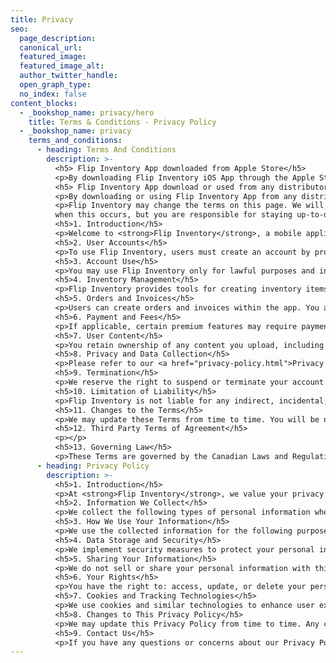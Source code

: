 ```yaml
---
title: Privacy
seo:
  page_description:
  canonical_url:
  featured_image:
  featured_image_alt:
  author_twitter_handle:
  open_graph_type:
  no_index: false
content_blocks:
  - _bookshop_name: privacy/hero
    title: Terms & Conditions - Privacy Policy
  - _bookshop_name: privacy
    terms_and_conditions:
      - heading: Terms And Conditions
        description: >-
          <h5> Flip Inventory App downloaded from Apple Store</h5>
          <p>By downloading Flip Inventory iOS App through the Apple Store, you agree to Apple Term of Use detailled in the following link: <a href="https://www.apple.com/legal/internet-services/itunes/dev/stdeula/">LICENSED APPLICATION END USER LICENSE AGREEMENT</a>.</p>
          <h5> Flip Inventory App download or used from any distributor other than Apple</h5>
          <p>By downloading or using Flip Inventory App from any distributor other than Apple, you agree to the terms and conditions listed on this page.</p>
          <p>Flip Inventory may change the terms on this page. We will take steps to notify you
          when this occurs, but you are responsible for staying up-to-date with these changes.</p>
          <h5>1. Introduction</h5>
          <p>Welcome to <strong>Flip Inventory</strong>, a mobile application designed to help businesses manage inventory by creating items, tracking stock, uploading images, and generating orders and invoices. By using our app, you agree to comply with these Terms and Conditions.</p>
          <h5>2. User Accounts</h5>
          <p>To use Flip Inventory, users must create an account by providing a name, profile picture, and other required information. You are responsible for maintaining the confidentiality of your account information and for all activities that occur under your account.</p>
          <h5>3. Account Use</h5>
          <p>You may use Flip Inventory only for lawful purposes and in accordance with our Acceptable Use Policy. You agree not to misuse the app by: uploading content that infringes on intellectual property rights, engaging in fraudulent or illegal activities, or distributing harmful software or malicious code.</p>
          <h5>4. Inventory Management</h5>
          <p>Flip Inventory provides tools for creating inventory items, tracking stock, uploading images, and managing orders and invoices. You are responsible for the accuracy of the data you input into the app. We do not guarantee the accuracy or completeness of inventory tracking or any other features.</p>
          <h5>5. Orders and Invoices</h5>
          <p>Users can create orders and invoices within the app. You are responsible for ensuring the accuracy of order details, including prices, stock counts, and any other information related to the transaction.</p>
          <h5>6. Payment and Fees</h5>
          <p>If applicable, certain premium features may require payment. All fees will be outlined in the app and are subject to change at any time. You agree to pay for any premium services as they become due.</p>
          <h5>7. User Content</h5>
          <p>You retain ownership of any content you upload, including inventory images, product descriptions, and other data. However, by using Flip Inventory, you grant us a non-exclusive, worldwide, royalty-free license to use, display, and store your content for the purposes of providing the service.</p>
          <h5>8. Privacy and Data Collection</h5>
          <p>Please refer to our <a href="privacy-policy.html">Privacy Policy</a> for details about how we collect, use, and protect your personal data.</p>
          <h5>9. Termination</h5>
          <p>We reserve the right to suspend or terminate your account if you violate these Terms and Conditions, without notice.</p>
          <h5>10. Limitation of Liability</h5>
          <p>Flip Inventory is not liable for any indirect, incidental, special, or consequential damages arising from the use or inability to use the app, including any loss of data.</p>
          <h5>11. Changes to the Terms</h5>
          <p>We may update these Terms from time to time. You will be notified of significant changes, and the updated terms will be posted on the app or website.</p>
          <h5>12. Third Party Terms of Agreement</h5>
          <p></p>
          <h5>13. Governing Law</h5>
          <p>These Terms are governed by the Canadian Laws and Regulations, and any disputes will be resolved in the appropriate courts of this jurisdiction. If you are a citizen of any European Union country or Switzerland, Norway or Iceland, the governing law and forum shall be the laws and courts of your usual place of residence. Specifically excluded from application to this Agreement is that law known as the United Nations Convention on the International Sale of Goods.</p>
      - heading: Privacy Policy
        description: >-
          <h5>1. Introduction</h5>
          <p>At <strong>Flip Inventory</strong>, we value your privacy and are committed to protecting your personal information. This Privacy Policy explains what data we collect, how we use it, and your rights regarding your information. It applies to Flip Inventory App used or download from any platforme including Apple Store and Google Play.</p>
          <h5>2. Information We Collect</h5>
          <p>We collect the following types of personal information when you use Flip Inventory: Profile Information (name, email address, profile picture), Inventory Data (information about the inventory items you create, including images, descriptions, and stock levels), Order and Invoice Data (information related to orders, payments, and invoices created within the app), Device Information (data about the device you use to access Flip Inventory, including IP address, browser type, and operating system).</p>
          <h5>3. How We Use Your Information</h5>
          <p>We use the collected information for the following purposes: to provide and personalize the Flip Inventory service, to improve and enhance the functionality of the app, to communicate with you regarding updates, promotions, and customer support, and to process orders and manage invoicing.</p>
          <h5>4. Data Storage and Security</h5>
          <p>We implement security measures to protect your personal information. However, no method of data transmission over the internet is completely secure, and we cannot guarantee absolute security. Your data is stored on secure servers and will be retained for as long as necessary to provide services or as required by law.</p>
          <h5>5. Sharing Your Information</h5>
          <p>We do not sell or share your personal information with third parties, except in the following circumstances: Service Providers (we may share your data with trusted third-party service providers who assist us in operating Flip Inventory and processing payments), Legal Compliance (we may disclose your information to comply with legal obligations, enforce our Terms, or protect the rights and safety of users).</p>
          <h5>6. Your Rights</h5>
          <p>You have the right to: access, update, or delete your personal information, request a copy of the data we hold about you, and withdraw consent for certain data processing activities (where applicable). To exercise your rights, please contact us at <a href="mailto:support@flipinventory.app">support@flipinventory.app</a>.</p>
          <h5>7. Cookies and Tracking Technologies</h5>
          <p>We use cookies and similar technologies to enhance user experience and analyze app usage. You can adjust your browser settings to refuse cookies, but this may affect the functionality of the app.</p>
          <h5>8. Changes to This Privacy Policy</h5>
          <p>We may update this Privacy Policy from time to time. Any changes will be posted within the app or on our website, with an updated effective date.</p>
          <h5>9. Contact Us</h5>
          <p>If you have any questions or concerns about our Privacy Policy, please contact us at <a href="mailto:support@flipinventory.app.com">support@flipinventory.app</a>.</p>
---
```

